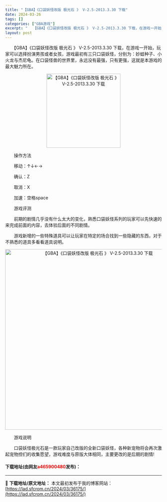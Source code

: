 ```yaml
---
title: "【GBA】《口袋妖怪改版 极光石 》 V-2.5-2013.3.30 下载"
date: 2024-03-26
tags: []
categories: ["GBA游戏"]
excerpt: "　　【GBA】《口袋妖怪改版 极光石 》 V-2.5-2013.3.30 下载，在游戏一开始，玩家可以选择扮演男孩或者女孩，游戏最初有三只口袋妖怪，分别为：妙蛙种子、小火龙与杰尼龟。在口袋怪兽的世界里，永远没有最强，只有更强，这就是本游戏的最大魅力所在。 　　操作方法 　　移动：&uarr;&amp;dar&hellip;"
layout: post
---
```


 <p>　　【GBA】《口袋妖怪改版 极光石 》 V-2.5-2013.3.30 下载，在游戏一开始，玩家可以选择扮演男孩或者女孩，游戏最初有三只口袋妖怪，分别为：妙蛙种子、小火龙与杰尼龟。在口袋怪兽的世界里，永远没有最强，只有更强，这就是本游戏的最大魅力所在。</p> <p align="center"><img align="" border="0" src="https://lad.sfcrom.cn/wp-content/uploads/2024/03/20240326_6602645d0c139.jpg" width="238" alt="【GBA】《口袋妖怪改版 极光石 》 V-2.5-2013.3.30 下载" /></p> <p>　　操作方法</p> <p>　　移动：&uarr;&darr;&larr;&rarr;</p> <p>　　确认：Z</p> <p>　　取消：X</p> <p>　　加速：空格space</p> <p>　　游戏评测</p> <p>　　前期的剧情几乎没有什么太大的变化，熟悉口袋妖怪系列的玩家可以先快速的来完成前面的内容，去体验后面的不同剧情。</p> <p>　　游戏新增的一些特殊道具可以让玩家在特定的场合找到一些隐藏的东西，对于不熟悉的道具多看看道具说明。</p> <p align="center"><img align="" border="0" src="https://lad.sfcrom.cn/wp-content/uploads/2024/03/20240326_6602645d69c5d.jpg" width="580" alt="【GBA】《口袋妖怪改版 极光石 》 V-2.5-2013.3.30 下载" /></p> <p>　　游戏说明</p> <p>　　口袋妖怪极光石是一款玩家自己改版的全新口袋妖怪，各种新宠物将会再次激起宠物控们的收集愿望，游戏难度与原版大体相同，主要更改的是后期的剧情!</p> <p><h4>下载地址(由网友<font color="red">a465900480</font>发布)：</h4></p> 

---
📖 **下载地址/原文地址：** 本文最初发布于我的博客网站：[https://lad.sfcrom.cn/2024/03/36175/](https://lad.sfcrom.cn/2024/03/36175/)
